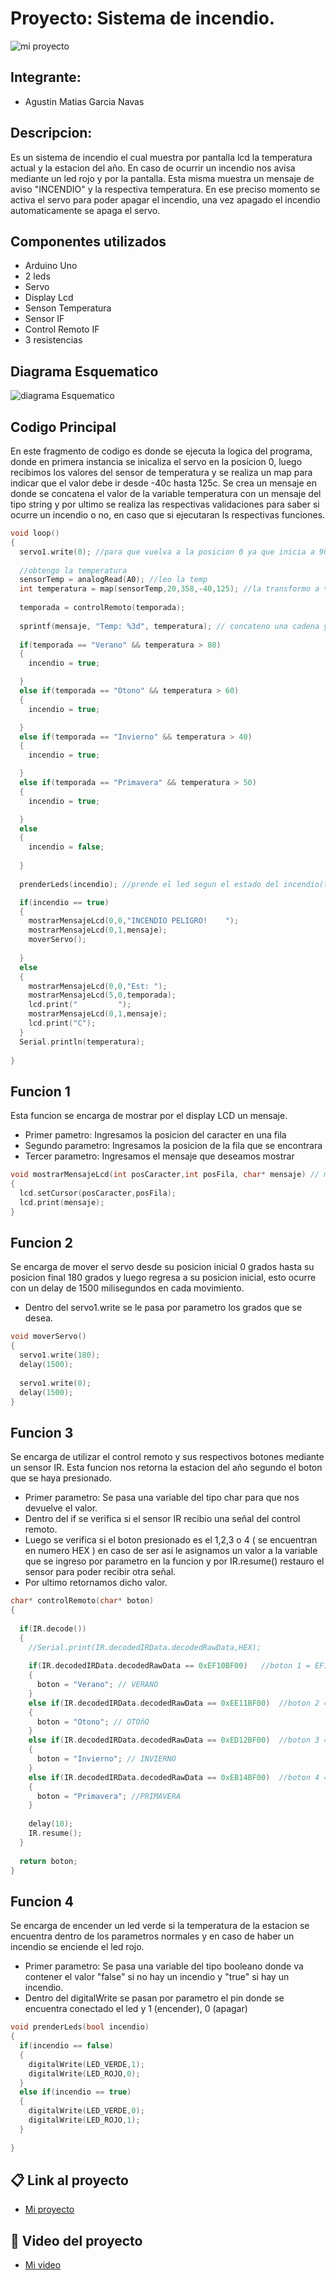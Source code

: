 <!-- ENCABEZADO TITULO -->
# Proyecto: Sistema de incendio.
![mi proyecto](proyecto.png)


## Integrante:
* Agustin Matias Garcia Navas

## Descripcion:

Es un sistema de incendio el cual muestra por pantalla lcd la temperatura actual y la estacion del año. En caso de ocurrir un incendio nos avisa mediante un led rojo y por la pantalla. Esta misma muestra un mensaje de aviso "INCENDIO" y la respectiva temperatura. En ese preciso momento se activa el servo para poder apagar el incendio, una vez apagado el incendio automaticamente se apaga el servo.

## Componentes utilizados
* Arduino Uno
* 2 leds
* Servo
* Display Lcd
* Senson Temperatura
* Sensor IF
* Control Remoto IF
* 3 resistencias


## Diagrama Esquematico

![diagrama Esquematico](diagramaEsquematico.png)

## Codigo Principal

En este fragmento de codigo es donde se ejecuta la logica del programa, donde en primera instancia se inicaliza el servo en la posicion 0, luego recibimos los valores del sensor de temperatura y se realiza un map para indicar que el valor debe ir desde -40c hasta 125c. Se crea un mensaje en donde se concatena el valor de la variable temperatura con un mensaje del tipo string y por ultimo se realiza las respectivas validaciones para saber si ocurre un incendio o no, en caso que si ejecutaran ls respectivas funciones.

```c++
void loop()
{
  servo1.write(0); //para que vuelva a la posicion 0 ya que inicia a 90
	
  //obtengo la temperatura
  sensorTemp = analogRead(A0); //leo la temp
  int temperatura = map(sensorTemp,20,358,-40,125); //la transformo a ªc
  
  temporada = controlRemoto(temporada);
  
  sprintf(mensaje, "Temp: %3d", temperatura); // concateno una cadena y un entero en la
												   
  if(temporada == "Verano" && temperatura > 80)
  {
    incendio = true;

  }
  else if(temporada == "Otono" && temperatura > 60)
  {
    incendio = true;

  }
  else if(temporada == "Invierno" && temperatura > 40)
  {
    incendio = true;

  }
  else if(temporada == "Primavera" && temperatura > 50)
  {
    incendio = true;

  }
  else
  {
    incendio = false;
    
  }
  
  prenderLeds(incendio); //prende el led segun el estado del incendio(true o false)

  if(incendio == true)
  {
    mostrarMensajeLcd(0,0,"INCENDIO PELIGRO!    ");
    mostrarMensajeLcd(0,1,mensaje);
  	moverServo();
    
  }
  else
  {
    mostrarMensajeLcd(0,0,"Est: ");
    mostrarMensajeLcd(5,0,temporada);
    lcd.print("         ");
    mostrarMensajeLcd(0,1,mensaje);
    lcd.print("C"); 
  }
  Serial.println(temperatura);
  
}
```


## Funcion 1

Esta funcion se encarga de mostrar por el display LCD un mensaje.
* Primer pametro: Ingresamos la posicion del caracter en una fila
* Segundo parametro: Ingresamos la posicion de la fila que se encontrara
* Tercer parametro: Ingresamos el mensaje que deseamos mostrar


<!--- ACA PUEDO ESCRIBIR BLOQUES DE CODIGO-->
```c++
void mostrarMensajeLcd(int posCaracter,int posFila, char* mensaje) // muestro por pantalla del lcd
{
  lcd.setCursor(posCaracter,posFila);
  lcd.print(mensaje);
}
```

## Funcion 2
Se encarga de mover el servo desde su posicion inicial 0 grados hasta su posicion final 180 grados y luego regresa a su posicion inicial, esto ocurre con un delay de 1500 milisegundos en cada movimiento.
* Dentro del servo1.write se le pasa por parametro los grados que se desea.

```c++
void moverServo()
{
  servo1.write(180);
  delay(1500);
  
  servo1.write(0);
  delay(1500);
}
```


## Funcion 3
Se encarga de utilizar el control remoto y sus respectivos botones mediante un sensor IR.
Esta funcion nos retorna la estacion del año segundo el boton que se haya presionado.
* Primer parametro: Se pasa una variable del tipo char para que nos devuelve el valor.
* Dentro del if se verifica si el sensor IR recibio una señal del control remoto.
* Luego se verifica si el boton presionado es el 1,2,3 o 4 ( se encuentran en numero HEX ) en caso de ser asi le asignamos un valor a la variable que se ingreso por parametro en la funcion y por IR.resume() restauro el sensor para poder recibir otra señal.
* Por ultimo retornamos dicho valor.


```c++
char* controlRemoto(char* boton) 
{	
  
  if(IR.decode()) 
  {	
  	//Serial.print(IR.decodedIRData.decodedRawData,HEX); 
    
    if(IR.decodedIRData.decodedRawData == 0xEF10BF00)   //boton 1 = EF10BF00
    { 
      boton = "Verano"; // VERANO
    }
    else if(IR.decodedIRData.decodedRawData == 0xEE11BF00)  //boton 2 = EE11BF00
    { 
      boton = "Otono"; // OTOñO
    }
    else if(IR.decodedIRData.decodedRawData == 0xED12BF00)  //boton 3 = ED12BF00
    { 
      boton = "Invierno"; // INVIERNO
    }
    else if(IR.decodedIRData.decodedRawData == 0xEB14BF00)  //boton 4 = EB14BF00
    { 
      boton = "Primavera"; //PRIMAVERA
    }
    
    delay(10);
    IR.resume();     
  }
  
  return boton;
}
```

## Funcion 4
Se encarga de encender un led verde si la temperatura de la estacion se encuentra dentro de los parametros normales y en caso de haber un incendio se enciende el led rojo.
* Primer parametro: Se pasa una variable del tipo booleano donde va contener el valor "false" si no hay un incendio y "true" si hay un incendio.
* Dentro del digitalWrite se pasan por parametro el pin donde se encuentra conectado el led y 1 (encender), 0 (apagar)
```c++
void prenderLeds(bool incendio)
{
  if(incendio == false)
  {
    digitalWrite(LED_VERDE,1);
    digitalWrite(LED_ROJO,0);
  }
  else if(incendio == true)
  {	
    digitalWrite(LED_VERDE,0);
    digitalWrite(LED_ROJO,1);
  }
  
}
```




<!-- ENLACE DIRECTO AL PROYECTO-->
## :clipboard: Link al proyecto

* [Mi proyecto](https://www.tinkercad.com/things/fmW1sei6T9f-tp-final/editel?sharecode=CpSwpL86V16bdi4K2PIToDubjAG0VT-5DTiESs7qGQw)

## :movie_camera: Video del proyecto

* [Mi video](https://youtu.be/wsj18ZLQi-s)
